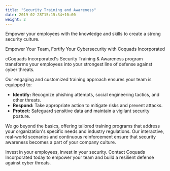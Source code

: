 ```yaml
---
title: "Security Training and Awareness"
date: 2019-02-28T15:15:34+10:00
weight: 2
---
```


Empower your employees with the knowledge and skills to create a strong security culture.

Empower Your Team, Fortify Your Cybersecurity with Coquads Incorporated

cCoquads Incorporated's Security Training & Awareness program transforms your employees into your strongest line of defense against cyber threats.

Our engaging and customized training approach ensures your team is equipped to:

- **Identify:** Recognize phishing attempts, social engineering tactics, and other threats.
- **Respond:** Take appropriate action to mitigate risks and prevent attacks.
- **Protect:** Safeguard sensitive data and maintain a vigilant security posture.

We go beyond the basics, offering tailored training programs that address your organization's specific needs and industry regulations. Our interactive, real-world scenarios and continuous reinforcement ensure that security awareness becomes a part of your company culture.

Invest in your employees, invest in your security. Contact Coquads Incorporated today to empower your team and build a resilient defense against cyber threats.